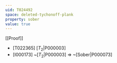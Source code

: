 ```yaml
---
uid: T024492
space: deleted-tychonoff-plank
property: sober
value: true
---
```

[[Proof]]

* [T022365] [$T_2$|P000003]
* [I000173] ~[$T_2$|P000003] => ~[Sober|P000073]

